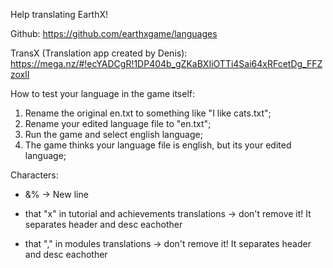 Help translating EarthX!

Github: https://github.com/earthxgame/languages

TransX (Translation app created by Denis): https://mega.nz/#!ecYADCgR!1DP404b_gZKaBXIiOTTi4Sai64xRFcetDg_FFZzoxlI


How to test your language in the game itself:
1. Rename the original en.txt to something like "I like cats.txt";
2. Rename your edited language file to "en.txt";
3. Run the game and select english language;
4. The game thinks your language file is english, but its your edited language;

Characters:
- &% -> New line

- that "x" in tutorial and achievements translations 
      -> don't remove it! It separates header and desc eachother

- that "," in modules translations 
      -> don't remove it! It separates header and desc eachother
